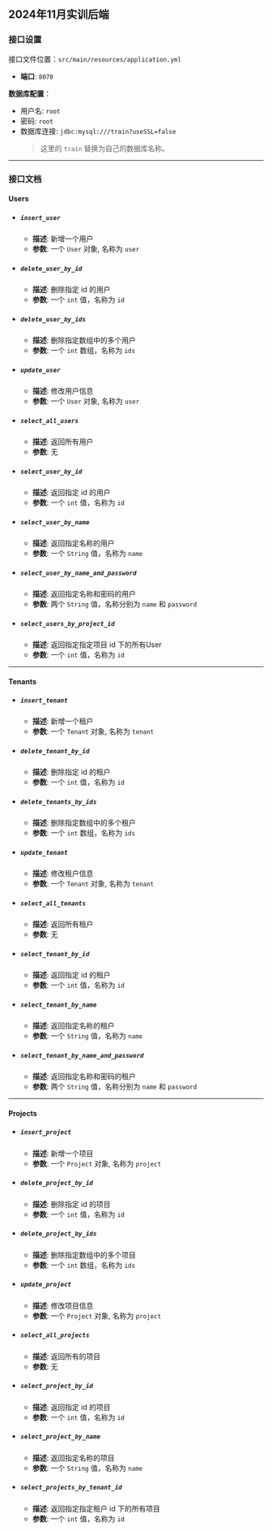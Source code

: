 ## 2024年11月实训后端

### 接口设置

接口文件位置：`src/main/resources/application.yml`

- **端口**: `8070`

**数据库配置**：

- 用户名: `root`
- 密码: `root`
- 数据库连接: `jdbc:mysql:///train?useSSL=false`  
  > 这里的 `train` 替换为自己的数据库名称。
---

### 接口文档

#### Users
- ##### `insert_user`
  - **描述**: 新增一个用户
  - **参数**: 一个 `User` 对象, 名称为 `user`

- ##### `delete_user_by_id`
  - **描述**: 删除指定 id 的用户
  - **参数**: 一个 `int` 值，名称为 `id`

- ##### `delete_user_by_ids`
  - **描述**: 删除指定数组中的多个用户
  - **参数**: 一个 `int` 数组，名称为 `ids`

- ##### `update_user`
  - **描述**: 修改用户信息
  - **参数**: 一个 `User` 对象, 名称为 `user`

- ##### `select_all_users`
  - **描述**: 返回所有用户
  - **参数**: 无

- ##### `select_user_by_id`
  - **描述**: 返回指定 id 的用户
  - **参数**: 一个 `int` 值，名称为 `id`

- ##### `select_user_by_name`
  - **描述**: 返回指定名称的用户
  - **参数**: 一个 `String` 值，名称为 `name`

- ##### `select_user_by_name_and_password`
  - **描述**: 返回指定名称和密码的用户
  - **参数**: 两个 `String` 值，名称分别为 `name` 和 `password`

- ##### `select_users_by_project_id`
  - **描述**: 返回指定指定项目 id 下的所有User
  - **参数**:  一个 `int` 值，名称为 `id`

---

#### Tenants
- ##### `insert_tenant`
  - **描述**: 新增一个租户
  - **参数**: 一个 `Tenant` 对象, 名称为 `tenant`

- ##### `delete_tenant_by_id`
  - **描述**: 删除指定 id 的租户
  - **参数**: 一个 `int` 值，名称为 `id`

- ##### `delete_tenants_by_ids`
  - **描述**: 删除指定数组中的多个租户
  - **参数**: 一个 `int` 数组，名称为 `ids`

- ##### `update_tenant`
  - **描述**: 修改租户信息
  - **参数**: 一个 `Tenant` 对象, 名称为 `tenant`

- ##### `select_all_tenants`
  - **描述**: 返回所有租户
  - **参数**: 无

- ##### `select_tenant_by_id`
  - **描述**: 返回指定 id 的租户
  - **参数**: 一个 `int` 值，名称为 `id`

- ##### `select_tenant_by_name`
  - **描述**: 返回指定名称的租户
  - **参数**: 一个 `String` 值，名称为 `name`

- ##### `select_tenant_by_name_and_password`
  - **描述**: 返回指定名称和密码的租户
  - **参数**: 两个 `String` 值，名称分别为 `name` 和 `password`

---

#### Projects
- ##### `insert_project`
  - **描述**: 新增一个项目
  - **参数**: 一个 `Project` 对象, 名称为 `project`

- ##### `delete_project_by_id`
  - **描述**: 删除指定 id 的项目
  - **参数**: 一个 `int` 值，名称为 `id`

- ##### `delete_project_by_ids`
  - **描述**: 删除指定数组中的多个项目
  - **参数**: 一个 `int` 数组，名称为 `ids`

- ##### `update_project`
  - **描述**: 修改项目信息
  - **参数**: 一个 `Project` 对象, 名称为 `project`

- ##### `select_all_projects`
  - **描述**: 返回所有的项目
  - **参数**: 无

- ##### `select_project_by_id`
  - **描述**: 返回指定 id 的项目
  - **参数**: 一个 `int` 值，名称为 `id`

- ##### `select_project_by_name`
  - **描述**: 返回指定名称的项目
  - **参数**: 一个 `String` 值，名称为 `name`

- ##### `select_projects_by_tenant_id`
  - **描述**: 返回指定指定租户 id 下的所有项目
  - **参数**:  一个 `int` 值，名称为 `id`
